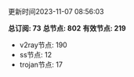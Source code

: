 更新时间2023-11-07 08:56:03

**总订阅: 73**
**总节点: 802**
**有效节点: 219**
- v2ray节点: 190
- ss节点: 12
- trojan节点: 17
